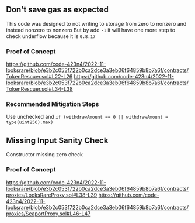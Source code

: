 ## Don't save gas as expected
This code was designed to not writing to storage from zero to nonzero and instead nonzero to nonzero
But by add `-1` it will have one more step to check underflow because it is `0.8.17`
### Proof of Concept
https://github.com/code-423n4/2022-11-looksrare/blob/e3b2c053f722b0ca2dce3a3eb06f64859b8b7a6f/contracts/TokenRescuer.sol#L22-L26
https://github.com/code-423n4/2022-11-looksrare/blob/e3b2c053f722b0ca2dce3a3eb06f64859b8b7a6f/contracts/TokenRescuer.sol#L34-L38
### Recommended Mitigation Steps
Use unchecked and 
`if (withdrawAmount == 0 || withdrawAmount = type(uint256).max)`

## Missing Input Sanity Check
Constructor missing zero check
### Proof of Concept
https://github.com/code-423n4/2022-11-looksrare/blob/e3b2c053f722b0ca2dce3a3eb06f64859b8b7a6f/contracts/proxies/LooksRareProxy.sol#L38-L39
https://github.com/code-423n4/2022-11-looksrare/blob/e3b2c053f722b0ca2dce3a3eb06f64859b8b7a6f/contracts/proxies/SeaportProxy.sol#L46-L47
